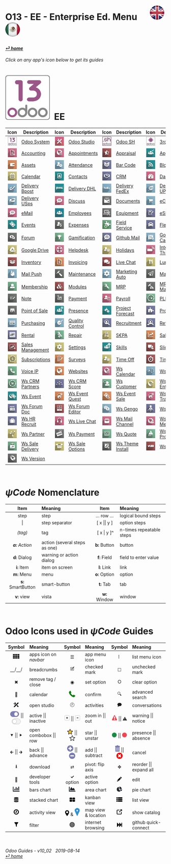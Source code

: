 #  O13 - EE - Enterprise Ed. Menu &nbsp;&nbsp;&nbsp;&nbsp; [![en-uk](/doc/img/flg/en-uk-flg-btn-sml.png)](/en-uk/o13/ee/en-uk-o13-ee-guides-menu.md) [ ![es-mx](/doc/img/flg/es-mx-flg-btn-sml.png)](/es-mx/o13/ee/es-mx-o13-ee-guides-menu.md)
#### [_&#x23CE; home_](/en-uk/en-uk-guides-menu.md "Back to Home")    
###### Click on any app's icon below to get its guides<br>

# [![o13](/doc/img/app/big/o13.png)](/en-uk/o13/ee/o13/en-uk-o13-ee-o13-guides.md) &nbsp;EE
| Icon | Description | Icon | Description | Icon | Description | Icon | Description |
| :---: | --- | :---: | --- | :---: | --- | :---: | --- |
| [![o13](/doc/img/app/sml/o13.jpg)](/en-uk/o13/ee/o13/en-uk-o13-ee-o13-guides.md "Goto Odoo System guides \[o13]" )        | [Odoo System](/en-uk/o13/ee/o13/en-uk-o13-ee-o13-guides.md)        | [![stu](/doc/img/app/sml/stu.jpg)](/en-uk/o13/ee/stu/en-uk-o13-ee-stu-guides.md "Goto Odoo Studio guides \[stu]" )        | [Odoo Studio](/en-uk/o13/ee/stu/en-uk-o13-ee-stu-guides.md)        | [![osh](/doc/img/app/sml/osh.jpg)](/en-uk/o13/ee/osh/en-uk-o13-ee-osh-guides.md "Goto Odoo SH guides \[osh]" )            | [Odoo SH](/en-uk/o13/ee/osh/en-uk-o13-ee-osh-guides.md)            | [![3rd](/doc/img/app/sml/3rd.jpg)](/en-uk/o13/ee/3rd/en-uk-o13-ee-3rd-guides.md "Goto 3rd Parties guides \[3rd]" )        | [3rd Parties](/en-uk/o13/ee/3rd/en-uk-o13-ee-3rd-guides.md)        |
| [![acc](/doc/img/app/sml/acc.jpg)](/en-uk/o13/ee/acc/en-uk-o13-ee-acc-guides.md "Goto Accounting guides \[acc]" )         | [Accounting](/en-uk/o13/ee/acc/en-uk-o13-ee-acc-guides.md)         | [![apt](/doc/img/app/sml/apt.jpg)](/en-uk/o13/ee/apt/en-uk-o13-ee-apt-guides.md "Goto Appointments guides \[apt]" )       | [Appointments](/en-uk/o13/ee/apt/en-uk-o13-ee-apt-guides.md)       | [![apr](/doc/img/app/sml/apr.jpg)](/en-uk/o13/ee/apr/en-uk-o13-ee-apr-guides.md "Goto Appraisal guides \[apr]" )          | [Appraisal](/en-uk/o13/ee/apr/en-uk-o13-ee-apr-guides.md)          | [![apv](/doc/img/app/sml/apv.jpg)](/en-uk/o13/ee/apv/en-uk-o13-ee-apv-guides.md "Goto Approvals guides \[apv]" )          | [Approvals](/en-uk/o13/ee/apv/en-uk-o13-ee-apv-guides.md)          |
| [![ast](/doc/img/app/sml/ast.jpg)](/en-uk/o13/ee/ast/en-uk-o13-ee-ast-guides.md "Goto Assets guides \[ast]" )             | [Assets](/en-uk/o13/ee/ast/en-uk-o13-ee-ast-guides.md)             | [![atn](/doc/img/app/sml/atn.jpg)](/en-uk/o13/ee/atn/en-uk-o13-ee-atn-guides.md "Goto Attendance guides \[atn]" )         | [Attendance](/en-uk/o13/ee/atn/en-uk-o13-ee-atn-guides.md)         | [![bar](/doc/img/app/sml/bar.jpg)](/en-uk/o13/ee/bar/en-uk-o13-ee-bar-guides.md "Goto Bar Code guides \[bar]" )           | [Bar Code](/en-uk/o13/ee/bar/en-uk-o13-ee-bar-guides.md)           | [![blg](/doc/img/app/sml/blg.jpg)](/en-uk/o13/ee/blg/en-uk-o13-ee-blg-guides.md "Goto Blog guides \[blg]" )               | [Blog](/en-uk/o13/ee/blg/en-uk-o13-ee-blg-guides.md)               |
| [![cal](/doc/img/app/sml/cal.jpg)](/en-uk/o13/ee/cal/en-uk-o13-ee-cal-guides.md "Goto Calendar guides \[cal]" )           | [Calendar](/en-uk/o13/ee/cal/en-uk-o13-ee-cal-guides.md)           | [![ctc](/doc/img/app/sml/ctc.jpg)](/en-uk/o13/ee/ctc/en-uk-o13-ee-ctc-guides.md "Goto Contacts guides \[ctc]" )           | [Contacts](/en-uk/o13/ee/ctc/en-uk-o13-ee-ctc-guides.md)           | [![crm](/doc/img/app/sml/crm.jpg)](/en-uk/o13/ee/crm/en-uk-o13-ee-crm-guides.md "Goto CRM guides \[crm]" )                | [CRM](/en-uk/o13/ee/crm/en-uk-o13-ee-crm-guides.md)                | [![dsh](/doc/img/app/sml/dsh.jpg)](/en-uk/o13/ee/dsh/en-uk-o13-ee-dsh-guides.md "Goto Dashboards guides \[dsh]" )         | [Dashboards](/en-uk/o13/ee/dsh/en-uk-o13-ee-dsh-guides.md)         |
| [![dbp](/doc/img/app/sml/dbp.jpg)](/en-uk/o13/ee/dbp/en-uk-o13-ee-dbp-guides.md "Goto Delivery Bpost guides \[dbp]" )     | [Delivery Bpost](/en-uk/o13/ee/dbp/en-uk-o13-ee-dbp-guides.md)     | [![ddh](/doc/img/app/sml/ddh.jpg)](/en-uk/o13/ee/ddh/en-uk-o13-ee-ddh-guides.md "Goto Delivery DHL guides \[ddh]" )       | [Delivery DHL](/en-uk/o13/ee/ddh/en-uk-o13-ee-ddh-guides.md)       | [![dfe](/doc/img/app/sml/dfe.jpg)](/en-uk/o13/ee/dfe/en-uk-o13-ee-dfe-guides.md "Goto Delivery FedEx guides \[dfe]" )     | [Delivery FedEx](/en-uk/o13/ee/dfe/en-uk-o13-ee-dfe-guides.md)     | [![dup](/doc/img/app/sml/dup.jpg)](/en-uk/o13/ee/dup/en-uk-o13-ee-dup-guides.md "Goto Delivery UPS guides \[dup]" )       | [Delivery UPS](/en-uk/o13/ee/dup/en-uk-o13-ee-dup-guides.md)       |
| [![dus](/doc/img/app/sml/dus.jpg)](/en-uk/o13/ee/dus/en-uk-o13-ee-dus-guides.md "Goto Delivery USps guides \[dus]" )      | [Delivery USps](/en-uk/o13/ee/dus/en-uk-o13-ee-dus-guides.md)      | [![dsc](/doc/img/app/sml/dsc.jpg)](/en-uk/o13/ee/dsc/en-uk-o13-ee-dsc-guides.md "Goto Discuss guides \[dsc]" )            | [Discuss](/en-uk/o13/ee/dsc/en-uk-o13-ee-dsc-guides.md)            | [![doc](/doc/img/app/sml/doc.jpg)](/en-uk/o13/ee/doc/en-uk-o13-ee-doc-guides.md "Goto Documents guides \[doc]" )          | [Documents](/en-uk/o13/ee/doc/en-uk-o13-ee-doc-guides.md)          | [![eco](/doc/img/app/sml/eco.jpg)](/en-uk/o13/ee/eco/en-uk-o13-ee-eco-guides.md "Goto eCommerce guides \[eco]" )          | [eCommerce](/en-uk/o13/ee/eco/en-uk-o13-ee-eco-guides.md)          |
| [![eml](/doc/img/app/sml/eml.jpg)](/en-uk/o13/ee/eml/en-uk-o13-ee-eml-guides.md "Goto eMail guides \[eml]" )              | [eMail](/en-uk/o13/ee/eml/en-uk-o13-ee-eml-guides.md)              | [![emp](/doc/img/app/sml/emp.jpg)](/en-uk/o13/ee/emp/en-uk-o13-ee-emp-guides.md "Goto Employees guides \[emp]" )          | [Employees](/en-uk/o13/ee/emp/en-uk-o13-ee-emp-guides.md)          | [![equ](/doc/img/app/sml/equ.jpg)](/en-uk/o13/ee/equ/en-uk-o13-ee-equ-guides.md "Goto Equipment guides \[equ]" )          | [Equipment](/en-uk/o13/ee/equ/en-uk-o13-ee-equ-guides.md)          | [![esg](/doc/img/app/sml/esg.jpg)](/en-uk/o13/ee/esg/en-uk-o13-ee-esg-guides.md "Goto eSignature guides \[esg]" )         | [eSignature](/en-uk/o13/ee/esg/en-uk-o13-ee-esg-guides.md)         |
| [![eve](/doc/img/app/sml/eve.jpg)](/en-uk/o13/ee/eve/en-uk-o13-ee-eve-guides.md "Goto Events guides \[eve]" )             | [Events](/en-uk/o13/ee/eve/en-uk-o13-ee-eve-guides.md)             | [![exp](/doc/img/app/sml/exp.jpg)](/en-uk/o13/ee/exp/en-uk-o13-ee-exp-guides.md "Goto Expenses guides \[exp]" )           | [Expenses](/en-uk/o13/ee/exp/en-uk-o13-ee-exp-guides.md)           | [![fsv](/doc/img/app/sml/fsv.jpg)](/en-uk/o13/ee/fsv/en-uk-o13-ee-fsv-guides.md "Goto Field Service guides \[fsv]" )      | [Field Service](/en-uk/o13/ee/fsv/en-uk-o13-ee-fsv-guides.md)      | [![flt](/doc/img/app/sml/flt.jpg)](/en-uk/o13/ee/flt/en-uk-o13-ee-flt-guides.md "Goto Fleet guides \[flt]" )              | [Fleet](/en-uk/o13/ee/flt/en-uk-o13-ee-flt-guides.md)              |
| [![for](/doc/img/app/sml/for.jpg)](/en-uk/o13/ee/for/en-uk-o13-ee-for-guides.md "Goto Forum guides \[for]" )              | [Forum](/en-uk/o13/ee/for/en-uk-o13-ee-for-guides.md)              | [![gam](/doc/img/app/sml/gam.jpg)](/en-uk/o13/ee/gam/en-uk-o13-ee-gam-guides.md "Goto Gamification guides \[gam]" )       | [Gamification](/en-uk/o13/ee/gam/en-uk-o13-ee-gam-guides.md)       | [![ghm](/doc/img/app/sml/ghm.jpg)](/en-uk/o13/ee/ghm/en-uk-o13-ee-ghm-guides.md "Goto Github Mail guides \[ghm]" )        | [Github Mail](/en-uk/o13/ee/ghm/en-uk-o13-ee-ghm-guides.md)        | [![gca](/doc/img/app/sml/gca.jpg)](/en-uk/o13/ee/gca/en-uk-o13-ee-gca-guides.md "Goto Google Calendar guides \[gca]" )    | [Google Calendar](/en-uk/o13/ee/gca/en-uk-o13-ee-gca-guides.md)    |
| [![gdr](/doc/img/app/sml/gdr.jpg)](/en-uk/o13/ee/gdr/en-uk-o13-ee-gdr-guides.md "Goto Google Drive guides \[gdr]" )       | [Google Drive](/en-uk/o13/ee/gdr/en-uk-o13-ee-gdr-guides.md)       | [![hdk](/doc/img/app/sml/hdk.jpg)](/en-uk/o13/ee/hdk/en-uk-o13-ee-hdk-guides.md "Goto Helpdesk guides \[hdk]" )           | [Helpdesk](/en-uk/o13/ee/hdk/en-uk-o13-ee-hdk-guides.md)           | [![hol](/doc/img/app/sml/hol.jpg)](/en-uk/o13/ee/hol/en-uk-o13-ee-hol-guides.md "Goto Holidays guides \[hol]" )           | [Holidays](/en-uk/o13/ee/hol/en-uk-o13-ee-hol-guides.md)           | [![iot](/doc/img/app/sml/iot.jpg)](/en-uk/o13/ee/iot/en-uk-o13-ee-iot-guides.md "Goto Internet of Things guides \[iot]" ) | [Internet of Things](/en-uk/o13/ee/iot/en-uk-o13-ee-iot-guides.md) |
| [![inv](/doc/img/app/sml/inv.jpg)](/en-uk/o13/ee/inv/en-uk-o13-ee-inv-guides.md "Goto Inventory guides \[inv]" )          | [Inventory](/en-uk/o13/ee/inv/en-uk-o13-ee-inv-guides.md)          | [![ivc](/doc/img/app/sml/ivc.jpg)](/en-uk/o13/ee/ivc/en-uk-o13-ee-ivc-guides.md "Goto Invoicing guides \[ivc]" )          | [Invoicing](/en-uk/o13/ee/ivc/en-uk-o13-ee-ivc-guides.md)          | [![lch](/doc/img/app/sml/lch.jpg)](/en-uk/o13/ee/lch/en-uk-o13-ee-lch-guides.md "Goto Live Chat guides \[lch]" )          | [Live Chat](/en-uk/o13/ee/lch/en-uk-o13-ee-lch-guides.md)          | [![lun](/doc/img/app/sml/lun.jpg)](/en-uk/o13/ee/lun/en-uk-o13-ee-lun-guides.md "Goto Lunch guides \[lun]" )              | [Lunch](/en-uk/o13/ee/lun/en-uk-o13-ee-lun-guides.md)              |
| [![mpu](/doc/img/app/sml/mpu.jpg)](/en-uk/o13/ee/mpu/en-uk-o13-ee-mpu-guides.md "Goto Mail Push guides \[mpu]" )          | [Mail Push](/en-uk/o13/ee/mpu/en-uk-o13-ee-mpu-guides.md)          | [![mnt](/doc/img/app/sml/mnt.jpg)](/en-uk/o13/ee/mnt/en-uk-o13-ee-mnt-guides.md "Goto Maintenance guides \[mnt]" )        | [Maintenance](/en-uk/o13/ee/mnt/en-uk-o13-ee-mnt-guides.md)        | [![mka](/doc/img/app/sml/mka.jpg)](/en-uk/o13/ee/mka/en-uk-o13-ee-mka-guides.md "Goto Marketing Auto guides \[mka]" )     | [Marketing Auto](/en-uk/o13/ee/mka/en-uk-o13-ee-mka-guides.md)     | [![msm](/doc/img/app/sml/msm.jpg)](/en-uk/o13/ee/msm/en-uk-o13-ee-msm-guides.md "Goto Mass Mail guides \[msm]" )          | [Mass Mail](/en-uk/o13/ee/msm/en-uk-o13-ee-msm-guides.md)          |
| [![mem](/doc/img/app/sml/mem.jpg)](/en-uk/o13/ee/mem/en-uk-o13-ee-mem-guides.md "Goto Membership guides \[mem]" )         | [Membership](/en-uk/o13/ee/mem/en-uk-o13-ee-mem-guides.md)         | [![mdl](/doc/img/app/sml/mdl.jpg)](/en-uk/o13/ee/mdl/en-uk-o13-ee-mdl-guides.md "Goto Modules guides \[mdl]" )            | [Modules](/en-uk/o13/ee/mdl/en-uk-o13-ee-mdl-guides.md)            | [![mrp](/doc/img/app/sml/mrp.jpg)](/en-uk/o13/ee/mrp/en-uk-o13-ee-mrp-guides.md "Goto MRP guides \[mrp]" )                | [MRP](/en-uk/o13/ee/mrp/en-uk-o13-ee-mrp-guides.md)                | [![mma](/doc/img/app/sml/mma.jpg)](/en-uk/o13/ee/mma/en-uk-o13-ee-mma-guides.md "Goto MRP Maintenance guides \[mma]" )    | [MRP Maintenance](/en-uk/o13/ee/mma/en-uk-o13-ee-mma-guides.md)    |
| [![nte](/doc/img/app/sml/nte.jpg)](/en-uk/o13/ee/nte/en-uk-o13-ee-nte-guides.md "Goto Note guides \[nte]" )               | [Note](/en-uk/o13/ee/nte/en-uk-o13-ee-nte-guides.md)               | [![pmt](/doc/img/app/sml/pmt.jpg)](/en-uk/o13/ee/pmt/en-uk-o13-ee-pmt-guides.md "Goto Payment guides \[pmt]" )            | [Payment](/en-uk/o13/ee/pmt/en-uk-o13-ee-pmt-guides.md)            | [![pyr](/doc/img/app/sml/pyr.jpg)](/en-uk/o13/ee/pyr/en-uk-o13-ee-pyr-guides.md "Goto Payroll guides \[pyr]" )            | [Payroll](/en-uk/o13/ee/pyr/en-uk-o13-ee-pyr-guides.md)            | [![plm](/doc/img/app/sml/plm.jpg)](/en-uk/o13/ee/plm/en-uk-o13-ee-plm-guides.md "Goto PLM guides \[plm]" )                | [PLM](/en-uk/o13/ee/plm/en-uk-o13-ee-plm-guides.md)                |
| [![pos](/doc/img/app/sml/pos.jpg)](/en-uk/o13/ee/pos/en-uk-o13-ee-pos-guides.md "Goto Point of Sale guides \[pos]" )      | [Point of Sale](/en-uk/o13/ee/pos/en-uk-o13-ee-pos-guides.md)      | [![psc](/doc/img/app/sml/psc.jpg)](/en-uk/o13/ee/psc/en-uk-o13-ee-psc-guides.md "Goto Presence guides \[psc]" )           | [Presence](/en-uk/o13/ee/psc/en-uk-o13-ee-psc-guides.md)           | [![pfc](/doc/img/app/sml/pfc.jpg)](/en-uk/o13/ee/pfc/en-uk-o13-ee-pfc-guides.md "Goto Project Forecast guides \[pfc]" )   | [Project Forecast](/en-uk/o13/ee/pfc/en-uk-o13-ee-pfc-guides.md)   | [![prj](/doc/img/app/sml/prj.jpg)](/en-uk/o13/ee/prj/en-uk-o13-ee-prj-guides.md "Goto Projects guides \[prj]" )           | [Projects](/en-uk/o13/ee/prj/en-uk-o13-ee-prj-guides.md)           |
| [![pch](/doc/img/app/sml/pch.jpg)](/en-uk/o13/ee/pch/en-uk-o13-ee-pch-guides.md "Goto Purchasing guides \[pch]" )         | [Purchasing](/en-uk/o13/ee/pch/en-uk-o13-ee-pch-guides.md)         | [![qco](/doc/img/app/sml/qco.jpg)](/en-uk/o13/ee/qco/en-uk-o13-ee-qco-guides.md "Goto Quality Control guides \[qco]" )    | [Quality Control](/en-uk/o13/ee/qco/en-uk-o13-ee-qco-guides.md)    | [![rcr](/doc/img/app/sml/rcr.jpg)](/en-uk/o13/ee/rcr/en-uk-o13-ee-rcr-guides.md "Goto Recruitment guides \[rcr]" )        | [Recruitment](/en-uk/o13/ee/rcr/en-uk-o13-ee-rcr-guides.md)        | [![rfr](/doc/img/app/sml/rfr.jpg)](/en-uk/o13/ee/rfr/en-uk-o13-ee-rfr-guides.md "Goto Referrals guides \[rfr]" )          | [Referrals](/en-uk/o13/ee/rfr/en-uk-o13-ee-rfr-guides.md)          |
| [![rnt](/doc/img/app/sml/rnt.jpg)](/en-uk/o13/ee/rnt/en-uk-o13-ee-rnt-guides.md "Goto Rental guides \[rnt]" )             | [Rental](/en-uk/o13/ee/rnt/en-uk-o13-ee-rnt-guides.md)             | [![rpr](/doc/img/app/sml/rpr.jpg)](/en-uk/o13/ee/rpr/en-uk-o13-ee-rpr-guides.md "Goto Repair guides \[rpr]" )             | [Repair](/en-uk/o13/ee/rpr/en-uk-o13-ee-rpr-guides.md)             | [![sep](/doc/img/app/sml/sep.jpg)](/en-uk/o13/ee/sep/en-uk-o13-ee-sep-guides.md "Goto S€PA guides \[sep]" )               | [S€PA](/en-uk/o13/ee/sep/en-uk-o13-ee-sep-guides.md)               | [![sls](/doc/img/app/sml/sls.jpg)](/en-uk/o13/ee/sls/en-uk-o13-ee-sls-guides.md "Goto Sales guides \[sls]" )              | [Sales](/en-uk/o13/ee/sls/en-uk-o13-ee-sls-guides.md)              |
| [![smg](/doc/img/app/sml/smg.jpg)](/en-uk/o13/ee/smg/en-uk-o13-ee-smg-guides.md "Goto Sales Management guides \[smg]" )   | [Sales Management](/en-uk/o13/ee/smg/en-uk-o13-ee-smg-guides.md)   | [![set](/doc/img/app/sml/set.jpg)](/en-uk/o13/ee/set/en-uk-o13-ee-set-guides.md "Goto Settings guides \[set]" )           | [Settings](/en-uk/o13/ee/set/en-uk-o13-ee-set-guides.md)           | [![skm](/doc/img/app/sml/skm.jpg)](/en-uk/o13/ee/skm/en-uk-o13-ee-skm-guides.md "Goto Skills guides \[skm]" )             | [Skills](/en-uk/o13/ee/skm/en-uk-o13-ee-skm-guides.md)             | [![sli](/doc/img/app/sml/sli.jpg)](/en-uk/o13/ee/sli/en-uk-o13-ee-sli-guides.md "Goto Slides guides \[sli]" )             | [Slides](/en-uk/o13/ee/sli/en-uk-o13-ee-sli-guides.md)             |
| [![sub](/doc/img/app/sml/sub.jpg)](/en-uk/o13/ee/sub/en-uk-o13-ee-sub-guides.md "Goto Subscriptions guides \[sub]" )      | [Subscriptions](/en-uk/o13/ee/sub/en-uk-o13-ee-sub-guides.md)      | [![svy](/doc/img/app/sml/svy.jpg)](/en-uk/o13/ee/svy/en-uk-o13-ee-svy-guides.md "Goto Surveys guides \[svy]" )            | [Surveys](/en-uk/o13/ee/svy/en-uk-o13-ee-svy-guides.md)            | [![tof](/doc/img/app/sml/tof.jpg)](/en-uk/o13/ee/tof/en-uk-o13-ee-tof-guides.md "Goto Time Off guides \[tof]" )           | [Time Off](/en-uk/o13/ee/tof/en-uk-o13-ee-tof-guides.md)           | [![tsh](/doc/img/app/sml/tsh.jpg)](/en-uk/o13/ee/tsh/en-uk-o13-ee-tsh-guides.md "Goto Timesheet guides \[tsh]" )          | [Timesheet](/en-uk/o13/ee/tsh/en-uk-o13-ee-tsh-guides.md)          |
| [![vip](/doc/img/app/sml/vip.jpg)](/en-uk/o13/ee/vip/en-uk-o13-ee-vip-guides.md "Goto Voice IP guides \[vip]" )           | [Voice IP](/en-uk/o13/ee/vip/en-uk-o13-ee-vip-guides.md)           | [![web](/doc/img/app/sml/web.jpg)](/en-uk/o13/ee/web/en-uk-o13-ee-web-guides.md "Goto Websites guides \[web]" )           | [Websites](/en-uk/o13/ee/web/en-uk-o13-ee-web-guides.md)           | [![wca](/doc/img/app/sml/wca.jpg)](/en-uk/o13/ee/wca/en-uk-o13-ee-wca-guides.md "Goto Ws Calendar guides \[wca]" )        | [Ws Calendar](/en-uk/o13/ee/wca/en-uk-o13-ee-wca-guides.md)        | [![wcr](/doc/img/app/sml/wcr.jpg)](/en-uk/o13/ee/wcr/en-uk-o13-ee-wcr-guides.md "Goto Ws CRM guides \[wcr]" )             | [Ws CRM](/en-uk/o13/ee/wcr/en-uk-o13-ee-wcr-guides.md)             |
| [![wpa](/doc/img/app/sml/wpa.jpg)](/en-uk/o13/ee/wpa/en-uk-o13-ee-wpa-guides.md "Goto Ws CRM Partners guides \[wpa]" )    | [Ws CRM Partners](/en-uk/o13/ee/wpa/en-uk-o13-ee-wpa-guides.md)    | [![wcs](/doc/img/app/sml/wcs.jpg)](/en-uk/o13/ee/wcs/en-uk-o13-ee-wcs-guides.md "Goto Ws CRM Score guides \[wcs]" )       | [Ws CRM Score](/en-uk/o13/ee/wcs/en-uk-o13-ee-wcs-guides.md)       | [![wcu](/doc/img/app/sml/wcu.jpg)](/en-uk/o13/ee/wcu/en-uk-o13-ee-wcu-guides.md "Goto Ws Customer guides \[wcu]" )        | [Ws Customer](/en-uk/o13/ee/wcu/en-uk-o13-ee-wcu-guides.md)        | [![wen](/doc/img/app/sml/wen.jpg)](/en-uk/o13/ee/wen/en-uk-o13-ee-wen-guides.md "Goto Ws Enterprise guides \[wen]" )      | [Ws Enterprise](/en-uk/o13/ee/wen/en-uk-o13-ee-wen-guides.md)      |
| [![wev](/doc/img/app/sml/wev.jpg)](/en-uk/o13/ee/wev/en-uk-o13-ee-wev-guides.md "Goto Ws Event guides \[wev]" )           | [Ws Event](/en-uk/o13/ee/wev/en-uk-o13-ee-wev-guides.md)           | [![weq](/doc/img/app/sml/weq.jpg)](/en-uk/o13/ee/weq/en-uk-o13-ee-weq-guides.md "Goto Ws Event Quest guides \[weq]" )     | [Ws Event Quest](/en-uk/o13/ee/weq/en-uk-o13-ee-weq-guides.md)     | [![wes](/doc/img/app/sml/wes.jpg)](/en-uk/o13/ee/wes/en-uk-o13-ee-wes-guides.md "Goto Ws Event Sale guides \[wes]" )      | [Ws Event Sale](/en-uk/o13/ee/wes/en-uk-o13-ee-wes-guides.md)      | [![wet](/doc/img/app/sml/wet.jpg)](/en-uk/o13/ee/wet/en-uk-o13-ee-wet-guides.md "Goto Ws Event Track guides \[wet]" )     | [Ws Event Track](/en-uk/o13/ee/wet/en-uk-o13-ee-wet-guides.md)     |
| [![wfd](/doc/img/app/sml/wfd.jpg)](/en-uk/o13/ee/wfd/en-uk-o13-ee-wfd-guides.md "Goto Ws Forum Doc guides \[wfd]" )       | [Ws Forum Doc](/en-uk/o13/ee/wfd/en-uk-o13-ee-wfd-guides.md)       | [![wfe](/doc/img/app/sml/wfe.jpg)](/en-uk/o13/ee/wfe/en-uk-o13-ee-wfe-guides.md "Goto Ws Forum Editor guides \[wfe]" )    | [Ws Forum Editor](/en-uk/o13/ee/wfe/en-uk-o13-ee-wfe-guides.md)    | [![wge](/doc/img/app/sml/wge.jpg)](/en-uk/o13/ee/wge/en-uk-o13-ee-wge-guides.md "Goto Ws Gengo guides \[wge]" )           | [Ws Gengo](/en-uk/o13/ee/wge/en-uk-o13-ee-wge-guides.md)           | [![whr](/doc/img/app/sml/whr.jpg)](/en-uk/o13/ee/whr/en-uk-o13-ee-whr-guides.md "Goto Ws HR guides \[whr]" )              | [Ws HR](/en-uk/o13/ee/whr/en-uk-o13-ee-whr-guides.md)              |
| [![wrc](/doc/img/app/sml/wrc.jpg)](/en-uk/o13/ee/wrc/en-uk-o13-ee-wrc-guides.md "Goto Ws HR Recruit guides \[wrc]" )      | [Ws HR Recruit](/en-uk/o13/ee/wrc/en-uk-o13-ee-wrc-guides.md)      | [![wlc](/doc/img/app/sml/wlc.jpg)](/en-uk/o13/ee/wlc/en-uk-o13-ee-wlc-guides.md "Goto Ws Live Chat guides \[wlc]" )       | [Ws Live Chat](/en-uk/o13/ee/wlc/en-uk-o13-ee-wlc-guides.md)       | [![wmc](/doc/img/app/sml/wmc.jpg)](/en-uk/o13/ee/wmc/en-uk-o13-ee-wmc-guides.md "Goto Ws Mail Channel guides \[wmc]" )    | [Ws Mail Channel](/en-uk/o13/ee/wmc/en-uk-o13-ee-wmc-guides.md)    | [![wme](/doc/img/app/sml/wme.jpg)](/en-uk/o13/ee/wme/en-uk-o13-ee-wme-guides.md "Goto Ws Membership guides \[wme]" )      | [Ws Membership](/en-uk/o13/ee/wme/en-uk-o13-ee-wme-guides.md)      |
| [![wpt](/doc/img/app/sml/wpt.jpg)](/en-uk/o13/ee/wpt/en-uk-o13-ee-wpt-guides.md "Goto Ws Partner guides \[wpt]" )         | [Ws Partner](/en-uk/o13/ee/wpt/en-uk-o13-ee-wpt-guides.md)         | [![wpy](/doc/img/app/sml/wpy.jpg)](/en-uk/o13/ee/wpy/en-uk-o13-ee-wpy-guides.md "Goto Ws Payment guides \[wpy]" )         | [Ws Payment](/en-uk/o13/ee/wpy/en-uk-o13-ee-wpy-guides.md)         | [![wqt](/doc/img/app/sml/wqt.jpg)](/en-uk/o13/ee/wqt/en-uk-o13-ee-wqt-guides.md "Goto Ws Quote guides \[wqt]" )           | [Ws Quote](/en-uk/o13/ee/wqt/en-uk-o13-ee-wqt-guides.md)           | [![wrp](/doc/img/app/sml/wrp.jpg)](/en-uk/o13/ee/wrp/en-uk-o13-ee-wrp-guides.md "Goto Ws Rating Project guides \[wrp]" )  | [Ws Rating Project](/en-uk/o13/ee/wrp/en-uk-o13-ee-wrp-guides.md)  |
| [![wsd](/doc/img/app/sml/wsd.jpg)](/en-uk/o13/ee/wsd/en-uk-o13-ee-wsd-guides.md "Goto Ws Sale Delivery guides \[wsd]" )   | [Ws Sale Delivery](/en-uk/o13/ee/wsd/en-uk-o13-ee-wsd-guides.md)   | [![wso](/doc/img/app/sml/wso.jpg)](/en-uk/o13/ee/wso/en-uk-o13-ee-wso-guides.md "Goto Ws Sale Options guides \[wso]" )    | [Ws Sale Options](/en-uk/o13/ee/wso/en-uk-o13-ee-wso-guides.md)    | [![wti](/doc/img/app/sml/wti.jpg)](/en-uk/o13/ee/wti/en-uk-o13-ee-wti-guides.md "Goto Ws Theme Install guides \[wti]" )   | [Ws Theme Install](/en-uk/o13/ee/wti/en-uk-o13-ee-wti-guides.md)   | [![wtw](/doc/img/app/sml/wtw.jpg)](/en-uk/o13/ee/wtw/en-uk-o13-ee-wtw-guides.md "Goto Ws Twitter guides \[wtw]" )         | [Ws Twitter](/en-uk/o13/ee/wtw/en-uk-o13-ee-wtw-guides.md)         |
| [![wve](/doc/img/app/sml/wve.jpg)](/en-uk/o13/ee/wve/en-uk-o13-ee-wve-guides.md "Goto Ws Version guides \[wve]" )         | [Ws Version](/en-uk/o13/ee/wve/en-uk-o13-ee-wve-guides.md)         | | | | | | |

<br>

# _&#x03C8;Code_ Nomenclature
[***Sync***]: # (en-uk-guides-menu)  
[***Sync***]: # (en-uk-o13-ce-guides-menu)  

| Item | Meaning | Item | Meaning | 
| :---: | :--- | :---: | :--- |
| step | step | &#x2026; row &#x2026; | logical bound steps |
| \| | step separator | \[ x \|\| y ] | option steps |
| _(tag)_ | tag | &nbsp;\[ x \| y \]&#x207F; | n-times repeatable steps |
| _**a:** Action_ | action (several steps as one) | **b:** Button | button |
| **d:** Dialog | warning or action dialog | **f:** Field | field to enter value |
| **i:** Item | item on screen | **l:** Link | link |
| **m:** Menu | menu | **o:** Option | option | 
| **s:** SmartButton | smart-button | **t:** Tab | tab | v:View |
| **v:** view | vista | **w:** Window | window |

<br>

# Odoo Icons used in _&#x03C8;Code_ Guides
[***Sync***]: # (en-uk-guides-menu)  
[***Sync***]: # (en-uk-o13-ce-guides-menu)  

| Symbol | Meaning | Symbol | Meaning | Symbol | Meaning | 
| :---: | :--- | :---: | :--- | :---: | :--- |
| ![apps](/doc/img/apps.png) | apps icon on _navbar_ | &#x2630; | app menu icon | &#x2807; | list menu icon |
| &#x23BD;/&#x23BD;/ | breadcrumbs | &#x1F5F9; | checked mark | &#x2610; | unchecked mark |
| &#x2716; | remove tag / close | &#x25C9; | set option | &#x2B58; | clear option |
| &#x1F4C5; | calendar | ![phone_receiver](/doc/img/phone_receiver.png) | confirm | &#x1F50D; | advanced search |
| ![icon_studio_small](/doc/img/icon_studio_small.png) | open studio | &#x1F557; | activities | &#x1F5ED; | conversations |
| ![active](/doc/img/active.png) \|\| ![inactive](/doc/img/inactive.png) | active \|\| inactive | ![button_squared_add](/doc/img/button_squared_add.png) \|\| ![button_squared_sub](/doc/img/button_squared_sub.png) | zoom in \|\| out | ![warning](/doc/img/warning.png) \|\| &#x26A0; | warning \|\| notice |
| &#x2BC6; \|\| &#x2BC8; | open combobox \|\| row | ![star](/doc/img/star.png) \|\| ![unstar](/doc/img/unstar.png) | star \|\| unstar | ![presence_yes](/doc/img/presence_yes.png) \|\| ![presence_no](/doc/img/presence_no.png) | presence \|\| absence |
| &#x1F870; \|\| &#x1F872; | back \|\| advance | ![add](/doc/img/button_add.png) \|\| ![sub](/doc/img/button_sub.png) | add \|\| subtract | ![trashcan](/doc/img/trashcan.png) \|\| ![cancel](/doc/img/cancel.png) | cancel |
| **&#x2B73;** | download | &#x21C4; | pivot: flip axis | &#x2725; | reorder \|\| expand all |
| &#x1F41E; | developer tools | **&#x2713;** option | active option | ![edit](/doc/img/edit.png) | edit |
| ![icon_view_chart_bars_small](/doc/img/icon_view_chart_bars_small.png) | bars chart | ![icon_view_chart_area_small](/doc/img/icon_view_chart_area_small.png) | area chart | ![icon_view_chart_pie_small](/doc/img/icon_view_chart_pie_small.png) | pie chart |
| ![icon_view_chart_area_stacked_small](/doc/img/icon_view_chart_area_stacked_small.png) | stacked chart | ![view_kanban](/doc/img/view_kanban.png) | kanban view | ![view_list](/doc/img/view_list.png) | list view |
| ![view_activity](/doc/img/view_activity.png) | activity view | ![view_map](/doc/img/view_map.png) & ![map_location](/doc/img/map_location.png)| map view & location | ![show_catalog](/doc/img/show_catalog.png) | show catalog |
| ![filter](/doc/img/filter.png) | filter | ![internet_small](/doc/img/internet_small.png) | internet browsing | ![quick_connect](/doc/img/quick_connect.png) | github quick-connect |

<br>  
  
###### Odoo Guides - v10_02 &nbsp; 2019-08-14<br>[_&#x23CE; home_](/en-uk/en-uk-guides-menu.md)
